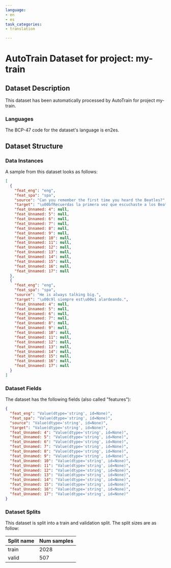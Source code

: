```yaml
---
language:
- en
- es
task_categories:
- translation

---
```

# AutoTrain Dataset for project: my-train

## Dataset Description

This dataset has been automatically processed by AutoTrain for project my-train.

### Languages

The BCP-47 code for the dataset's language is en2es.

## Dataset Structure

### Data Instances

A sample from this dataset looks as follows:

```json
[
  {
    "feat_eng": "eng",
    "feat_spa": "spa",
    "source": "Can you remember the first time you heard the Beatles?",
    "target": "\u00bfRecuerdas la primera vez que escuchaste a los Beatles?",
    "feat_Unnamed: 4": null,
    "feat_Unnamed: 5": null,
    "feat_Unnamed: 6": null,
    "feat_Unnamed: 7": null,
    "feat_Unnamed: 8": null,
    "feat_Unnamed: 9": null,
    "feat_Unnamed: 10": null,
    "feat_Unnamed: 11": null,
    "feat_Unnamed: 12": null,
    "feat_Unnamed: 13": null,
    "feat_Unnamed: 14": null,
    "feat_Unnamed: 15": null,
    "feat_Unnamed: 16": null,
    "feat_Unnamed: 17": null
  },
  {
    "feat_eng": "eng",
    "feat_spa": "spa",
    "source": "He is always talking big.",
    "target": "\u00c9l siempre est\u00e1 alardeando.",
    "feat_Unnamed: 4": null,
    "feat_Unnamed: 5": null,
    "feat_Unnamed: 6": null,
    "feat_Unnamed: 7": null,
    "feat_Unnamed: 8": null,
    "feat_Unnamed: 9": null,
    "feat_Unnamed: 10": null,
    "feat_Unnamed: 11": null,
    "feat_Unnamed: 12": null,
    "feat_Unnamed: 13": null,
    "feat_Unnamed: 14": null,
    "feat_Unnamed: 15": null,
    "feat_Unnamed: 16": null,
    "feat_Unnamed: 17": null
  }
]
```

### Dataset Fields

The dataset has the following fields (also called "features"):

```json
{
  "feat_eng": "Value(dtype='string', id=None)",
  "feat_spa": "Value(dtype='string', id=None)",
  "source": "Value(dtype='string', id=None)",
  "target": "Value(dtype='string', id=None)",
  "feat_Unnamed: 4": "Value(dtype='string', id=None)",
  "feat_Unnamed: 5": "Value(dtype='string', id=None)",
  "feat_Unnamed: 6": "Value(dtype='string', id=None)",
  "feat_Unnamed: 7": "Value(dtype='string', id=None)",
  "feat_Unnamed: 8": "Value(dtype='string', id=None)",
  "feat_Unnamed: 9": "Value(dtype='string', id=None)",
  "feat_Unnamed: 10": "Value(dtype='string', id=None)",
  "feat_Unnamed: 11": "Value(dtype='string', id=None)",
  "feat_Unnamed: 12": "Value(dtype='string', id=None)",
  "feat_Unnamed: 13": "Value(dtype='string', id=None)",
  "feat_Unnamed: 14": "Value(dtype='string', id=None)",
  "feat_Unnamed: 15": "Value(dtype='string', id=None)",
  "feat_Unnamed: 16": "Value(dtype='string', id=None)",
  "feat_Unnamed: 17": "Value(dtype='string', id=None)"
}
```

### Dataset Splits

This dataset is split into a train and validation split. The split sizes are as follow:

| Split name   | Num samples         |
| ------------ | ------------------- |
| train        | 2028 |
| valid        | 507 |
